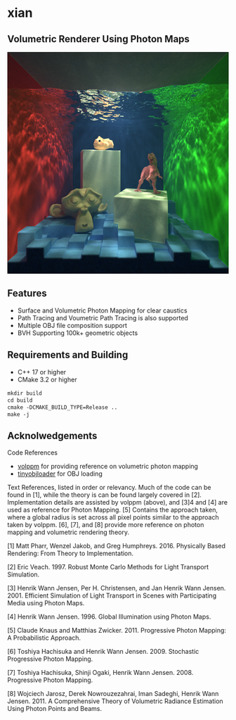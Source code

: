 # xian
## Volumetric Renderer Using Photon Maps

![picture](renders/tyra166.png)

## Features

* Surface and Volumetric Photon Mapping for clear caustics
* Path Tracing and Voumetric Path Tracing is also supported
* Multiple OBJ file composition support
* BVH Supporting 100k+ geometric objects



## Requirements and Building
* C++ 17 or higher
* CMake 3.2 or higher

```
mkdir build
cd build
cmake -DCMAKE_BUILD_TYPE=Release ..
make -j
```


## Acknolwedgements 

Code References
* [volppm](https://github.com/yumcyaWiz/volppm) for providing reference on volumetric photon mapping
* [tinyobjloader](https://github.com/tinyobjloader/tinyobjloader) for OBJ loading

Text References, listed in order or relevancy. Much of the code can be found in [1], while the theory is can be found largely covered in [2]. Implementation details are assisted by volppm (above), and [3]4 and [4] are used as reference for Photon Mapping. [5] Contains the approach taken, where a global radius is set across all pixel points similar to the approach taken by volppm. [6], [7], and [8] provide more reference on photon mapping and volumetric rendering theory.

[1] Matt Pharr, Wenzel Jakob, and Greg Humphreys. 2016. Physically Based Rendering: From Theory to Implementation.  
 
[2] Eric Veach. 1997. Robust Monte Carlo Methods for Light Transport Simulation.  

[3] Henrik Wann Jensen, Per H. Christensen, and Jan Henrik Wann Jensen. 2001. Efficient Simulation of Light Transport in Scenes with Participating Media using Photon Maps.  

[4] Henrik Wann Jensen. 1996. Global Illumination using Photon Maps.  

[5] Claude Knaus and Matthias Zwicker. 2011. Progressive Photon Mapping: A Probabilistic Approach.  

[6] Toshiya Hachisuka and Henrik Wann Jensen. 2009. Stochastic Progressive Photon Mapping.  

[7] Toshiya Hachisuka, Shinji Ogaki, Henrik Wann Jensen. 2008. Progressive Photon Mapping.  

[8] Wojciech Jarosz, Derek Nowrouzezahrai, Iman Sadeghi, Henrik Wann Jensen. 2011. A Comprehensive Theory of Volumetric Radiance Estimation Using Photon Points and Beams.  
